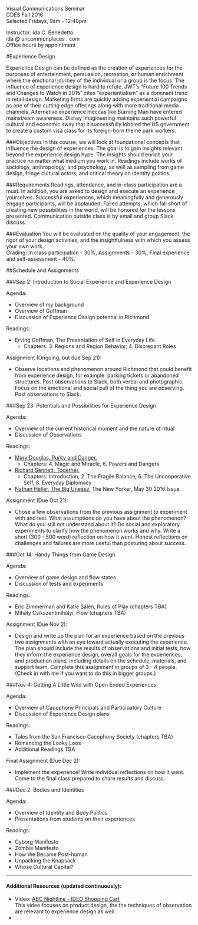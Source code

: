Visual Communications Seminar  
GDES Fall 2016  
Selected Fridays, 9am - 12:40pm

Instructor: Ida C. Benedetto  
ida @ uncommonplaces . com  
Office hours by appointment  

#Experience Design 

Experience Design can be defined as the creation of experiences for the purposes of entertainment, persuasion, recreation, or human enrichment where the emotional journey of the individual or a group is the focus. The influence of experience design is hard to refute. JWT’s “Future 100 Trends and Changes to Watch in 2015” cites “experientialism” as a dominant trend in retail design. Marketing firms are quickly adding experiential campaigns as one of their cutting edge offerings along with more traditional media channels. Alternative experience meccas like Burning Man have entered mainstream awareness. Disney Imagineering maintains such powerful cultural and economic sway that it successfully lobbied the US government to create a custom visa class for its foreign-born theme park workers. 

###Objectives
In this course, we will look at foundational concepts that influence the design of experiences. The goal is to gain insights relevant beyond the experience design hype. The insights should enrich your practice no matter what medium you work in. Readings include works of sociology, anthropology, and psychology, as well as sampling from game design, fringe cultural actors, and critical theory on identity politics. 

###Requirements
Readings, attendance, and in-class participation are a must. In addition, you are asked to design and execute an experience yourselves. Successful experiences, which meaningfully and generously engage participants, will be applauded. Failed attempts, which fall short of creating new possibilities in the world, will be honored for the lessons presented. Communication outside class is by email and group Slack discuss. 

###Evaluation
You will be evaluated on the quality of your engagement, the rigor of your design activities, and the insightfulness with which you assess your own work.  
Grading: In class participation - 30%, Assignments - 30%, Final experience and self-assessment - 40%.



##Schedule and Assignments


###Sep 2:		Introduction to Social Experience and Experience Design

Agenda:

* Overview of my background
* Overview of Goffman
* Discussion of Experience Design potential in Richmond 


Readings: 

* Erving Goffman, The Presentation of Self in Everyday Life. 
	* Chapters: 3. Regions and Region Behavior, 4. Discrepant Roles
		
Assignment (Ongoing, but due Sep 21): 

* Observe locations and phenomenon around Richmond that could benefit from experience design, for example: parking tickets or abandoned structures. Post observations to Slack, both verbal and photographic. Focus on the emotional and social pull of the thing you are observing. Post observations to Slack.



###Sep 23:		Potentials and Possibilities for Experience Design


Agenda:

* Overview of the current historical moment and the nature of ritual
* Discussion of Observations 



Readings: 	

* [Mary Douglas, Purity and Danger.](https://www.dropbox.com/s/zoszx2wjei6rg45/Douglas_Mary_Purity_and_Danger_An_Analysis_of_Concepts_of_Pollution_and_Taboo_2001.pdf?dl=0) 
	* Chapters: 4. Magic and Miracle, 6. Powers and Dangers  
* [Richard Sennett, Together.](https://www.dropbox.com/s/nsrsdgsod07oeme/Together%20-%20Richard%20Sennett.epub?dl=0) 
	* Chapters: Introduction, 2. The Fragile Balance, 6. The Uncooperative Self, 8. Everyday Diplomacy  
* [Nathan Heller, The Big Uneasy,](https://www.dropbox.com/s/lceeiwb7vnrhrmm/The%20Big%20Uneasy%20-%20The%20New%20Yorker.pdf?dl=0) The New Yorker, May 30 2016 Issue


Assignment (Due Oct 21): 

* Chose a few observations from the previous assignment to experiment with and test. What assumptions do you have about the phenomenon? What do you still not understand about it? Do social and exploratory experiments to clarify how the phenomenon works and why. Write a short (300 - 500 word) reflection on how it went. Honest reflections on challenges and failures are more useful than posturing about success.


###Oct 14:		Handy Things from Game Design


Agenda:

* Overview of game design and flow states
* Discussion of tests and experiments


Readings:	

* Eric Zimmerman and Katie Salen, Rules of Play (chapters TBA)
* Mihály Csíkszentmihályi, Flow (chapters TBA)
			
Assignment (Due Nov 2): 

* Design and write up the plan for an experience based on the previous two assignments with an eye toward actually executing the experience. The plan should include the results of observations and initial tests, how they inform the experience design, overall goals for the experiences, and production plans, including details on the schedule, materials, and support team. Complete this assignment in groups of 3 - 4 people. (Check in with me if you want to do this in bigger groups.)
			     


###Nov 4:		Getting A Little Wild with Open Ended Experiences



Agenda:

* Overview of Cacophony Principals and Participatory Culture
* Discussion of Experience Design plans



Readings: 
		
* Tales from the San Francisco Cacophony Society (chapters TBA)
* Romancing the Looky Loos
* Additional Readings TBA
		
		
Final Assignment (Due Dec 2): 
 
* Implement the experience! Write individual reflections on how it went. Come to the final class prepared to share results and discuss.


###Dec 2:		Bodies and Identities


Agenda:

* Overview of Identity and Body Politics 
* Presentations from students on their experiences 	
		
		
Readings: 

* Cyborg Manifesto
* Zombie Manifesto
* How We Became Post-human
* Unpacking the Knapsack
* Whose Cultural Capital? 
		
		
		

-----

#### Additional Resources (updated continuously):  

* Video: [ABC Nightline - IDEO Shopping Cart](https://www.youtube.com/watch?v=M66ZU2PCIcM)  
		This video focuses on product design, the the techniques of observation are relevant to experience design as well.
* 

